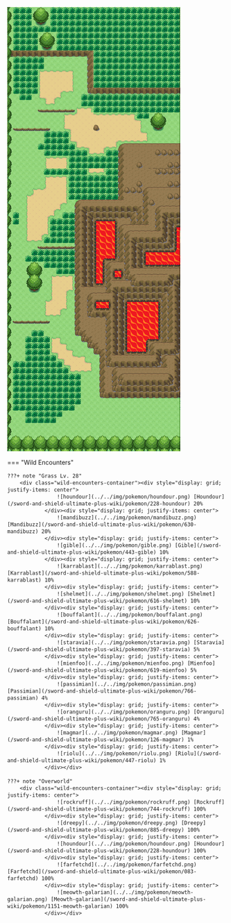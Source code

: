 <img src="../../img/routes/Wild Area 3 West.png" alt="Wild Area 3 West"/>

=== "Wild Encounters"


	???+ note "Grass Lv. 28"
		<div class="wild-encounters-container"><div style="display: grid; justify-items: center">
                    ![houndour](../../img/pokemon/houndour.png) [Houndour](/sword-and-shield-ultimate-plus-wiki/pokemon/228-houndour) 20%
                </div><div style="display: grid; justify-items: center">
                    ![mandibuzz](../../img/pokemon/mandibuzz.png) [Mandibuzz](/sword-and-shield-ultimate-plus-wiki/pokemon/630-mandibuzz) 20%
                </div><div style="display: grid; justify-items: center">
                    ![gible](../../img/pokemon/gible.png) [Gible](/sword-and-shield-ultimate-plus-wiki/pokemon/443-gible) 10%
                </div><div style="display: grid; justify-items: center">
                    ![karrablast](../../img/pokemon/karrablast.png) [Karrablast](/sword-and-shield-ultimate-plus-wiki/pokemon/588-karrablast) 10%
                </div><div style="display: grid; justify-items: center">
                    ![shelmet](../../img/pokemon/shelmet.png) [Shelmet](/sword-and-shield-ultimate-plus-wiki/pokemon/616-shelmet) 10%
                </div><div style="display: grid; justify-items: center">
                    ![bouffalant](../../img/pokemon/bouffalant.png) [Bouffalant](/sword-and-shield-ultimate-plus-wiki/pokemon/626-bouffalant) 10%
                </div><div style="display: grid; justify-items: center">
                    ![staravia](../../img/pokemon/staravia.png) [Staravia](/sword-and-shield-ultimate-plus-wiki/pokemon/397-staravia) 5%
                </div><div style="display: grid; justify-items: center">
                    ![mienfoo](../../img/pokemon/mienfoo.png) [Mienfoo](/sword-and-shield-ultimate-plus-wiki/pokemon/619-mienfoo) 5%
                </div><div style="display: grid; justify-items: center">
                    ![passimian](../../img/pokemon/passimian.png) [Passimian](/sword-and-shield-ultimate-plus-wiki/pokemon/766-passimian) 4%
                </div><div style="display: grid; justify-items: center">
                    ![oranguru](../../img/pokemon/oranguru.png) [Oranguru](/sword-and-shield-ultimate-plus-wiki/pokemon/765-oranguru) 4%
                </div><div style="display: grid; justify-items: center">
                    ![magmar](../../img/pokemon/magmar.png) [Magmar](/sword-and-shield-ultimate-plus-wiki/pokemon/126-magmar) 1%
                </div><div style="display: grid; justify-items: center">
                    ![riolu](../../img/pokemon/riolu.png) [Riolu](/sword-and-shield-ultimate-plus-wiki/pokemon/447-riolu) 1%
                </div></div>

	???+ note "Overworld"
		<div class="wild-encounters-container"><div style="display: grid; justify-items: center">
                    ![rockruff](../../img/pokemon/rockruff.png) [Rockruff](/sword-and-shield-ultimate-plus-wiki/pokemon/744-rockruff) 100%
                </div><div style="display: grid; justify-items: center">
                    ![dreepy](../../img/pokemon/dreepy.png) [Dreepy](/sword-and-shield-ultimate-plus-wiki/pokemon/885-dreepy) 100%
                </div><div style="display: grid; justify-items: center">
                    ![houndour](../../img/pokemon/houndour.png) [Houndour](/sword-and-shield-ultimate-plus-wiki/pokemon/228-houndour) 100%
                </div><div style="display: grid; justify-items: center">
                    ![farfetchd](../../img/pokemon/farfetchd.png) [Farfetchd](/sword-and-shield-ultimate-plus-wiki/pokemon/083-farfetchd) 100%
                </div><div style="display: grid; justify-items: center">
                    ![meowth-galarian](../../img/pokemon/meowth-galarian.png) [Meowth-galarian](/sword-and-shield-ultimate-plus-wiki/pokemon/1151-meowth-galarian) 100%
                </div></div>



